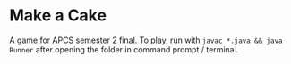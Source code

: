 # Make a Cake
 A game for APCS semester 2 final. To play, run with `javac *.java && java Runner` after opening the folder in command prompt / terminal.
